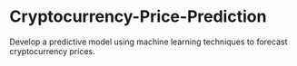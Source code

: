 # Cryptocurrency-Price-Prediction
Develop a predictive model using machine learning techniques to forecast cryptocurrency prices.
